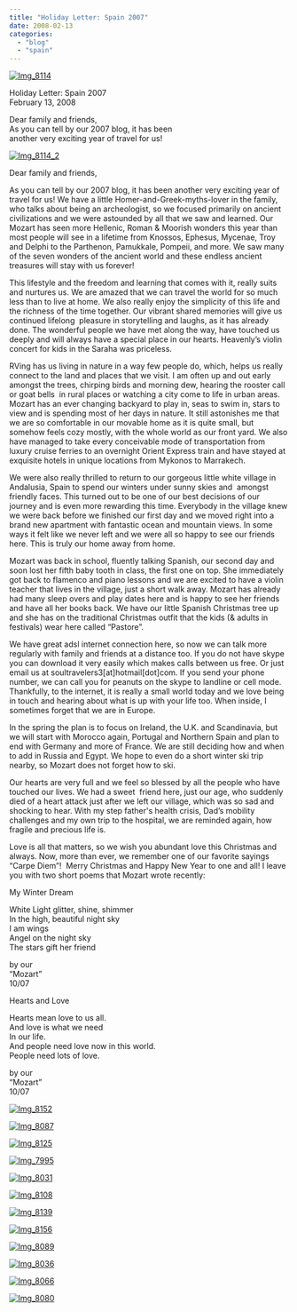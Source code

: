 ```yaml
---
title: "Holiday Letter: Spain 2007"
date: 2008-02-13
categories: 
  - "blog"
  - "spain"
---
```


[![Img_8114](https://pub-ac94b3f306b24c0dba4238943c97f2e1.r2.dev/soultravelers3/images/2008/02/22/img_8114.png "Img_8114")](https://pub-ac94b3f306b24c0dba4238943c97f2e1.r2.dev/.shared/image.html?/photos/uncategorized/2008/02/22/img_8114.png)

Holiday Letter: Spain 2007  
February 13, 2008

Dear family and friends,  
As you can tell by our 2007 blog, it has been  
another very exciting year of travel for us!  
  

<!--more-->

[![Img_8114_2](https://pub-ac94b3f306b24c0dba4238943c97f2e1.r2.dev/soultravelers3/images/2008/02/22/img_8114_2.png "Img_8114_2")](https://pub-ac94b3f306b24c0dba4238943c97f2e1.r2.dev/photos/uncategorized/2008/02/22/img_8114_2.png)

Dear family and friends,

As you can tell by our 2007 blog, it has been another very exciting year of travel for us! We have a little Homer-and-Greek-myths-lover in the family, who talks about being an archeologist, so we focused primarily on ancient civilizations and we were astounded by all that we saw and learned. Our Mozart has seen more Hellenic, Roman & Moorish wonders this year than most people will see in a lifetime from Knossos, Ephesus, Mycenae, Troy and Delphi to the Parthenon, Pamukkale, Pompeii, and more. We saw many of the seven wonders of the ancient world and these endless ancient treasures will stay with us forever!

This lifestyle and the freedom and learning that comes with it, really suits and nurtures us. We are amazed that we can travel the world for so much less than to live at home. We also really enjoy the simplicity of this life and the richness of the time together. Our vibrant shared memories will give us continued lifelong  pleasure in storytelling and laughs, as it has already done. The wonderful people we have met along the way, have touched us deeply and will always have a special place in our hearts. Heavenly’s violin concert for kids in the Saraha was priceless.

RVing has us living in nature in a way few people do, which, helps us really connect to the land and places that we visit. I am often up and out early amongst the trees, chirping birds and morning dew, hearing the rooster call or goat bells  in rural places or watching a city come to life in urban areas. Mozart has an ever changing backyard to play in, seas to swim in, stars to view and is spending most of her days in nature. It still astonishes me that we are so comfortable in our movable home as it is quite small, but somehow feels cozy mostly, with the whole world as our front yard. We also have managed to take every conceivable mode of transportation from luxury cruise ferries to an overnight Orient Express train and have stayed at exquisite hotels in unique locations from Mykonos to Marrakech. 

We were also really thrilled to return to our gorgeous little white village in Andalusia, Spain to spend our winters under sunny skies and  amongst friendly faces. This turned out to be one of our best decisions of our journey and is even more rewarding this time. Everybody in the village knew we were back before we finished our first day and we moved right into a brand new apartment with fantastic ocean and mountain views. In some ways it felt like we never left and we were all so happy to see our friends here. This is truly our home away from home.

Mozart was back in school, fluently talking Spanish, our second day and soon lost her fifth baby tooth in class, the first one on top. She immediately got back to flamenco and piano lessons and we are excited to have a violin teacher that lives in the village, just a short walk away. Mozart has already had many sleep overs and play dates here and is happy to see her friends and have all her books back. We have our little Spanish Christmas tree up and she has on the traditional Christmas outfit that the kids (& adults in festivals) wear here called “Pastore”.

We have great adsl internet connection here, so now we can talk more regularly with family and friends at a distance too. If you do not have skype you can download it very easily which makes calls between us free. Or just email us at soultravelers3\[at\]hotmail\[dot\]com. If you send your phone number, we can call you for peanuts on the skype to landline or cell mode. Thankfully, to the internet, it is really a small world today and we love being in touch and hearing about what is up with your life too. When inside, I sometimes forget that we are in Europe.

In the spring the plan is to focus on Ireland, the U.K. and Scandinavia, but we will start with Morocco again, Portugal and Northern Spain and plan to end with Germany and more of France. We are still deciding how and when to add in Russia and Egypt. We hope to even do a short winter ski trip nearby, so Mozart does not forget how to ski.

Our hearts are very full and we feel so blessed by all the people who have touched our lives. We had a sweet  friend here, just our age, who suddenly died of a heart attack just after we left our village, which was so sad and shocking to hear. With my step father's health crisis, Dad’s mobility challenges and my own trip to the hospital, we are reminded again, how fragile and precious life is. 

Love is all that matters, so we wish you abundant love this Christmas and always. Now, more than ever, we remember one of our favorite sayings “Carpe Diem”!  Merry Christmas and Happy New Year to one and all! I leave you with two short poems that Mozart wrote recently:

My Winter Dream

White Light glitter, shine, shimmer  
In the high, beautiful night sky  
I am wings  
Angel on the night sky  
The stars gift her friend

by our  
“Mozart”  
10/07

Hearts and Love

Hearts mean love to us all.  
And love is what we need  
In our life.  
And people need love now in this world.  
People need lots of love.

by our  
“Mozart”  
10/07

[![Img_8152](https://pub-ac94b3f306b24c0dba4238943c97f2e1.r2.dev/soultravelers3/images/2008/02/22/img_8152.png "Img_8152")](https://pub-ac94b3f306b24c0dba4238943c97f2e1.r2.dev/photos/uncategorized/2008/02/22/img_8152.png)

[![Img_8087](https://pub-ac94b3f306b24c0dba4238943c97f2e1.r2.dev/soultravelers3/images/2008/02/22/img_8087.png "Img_8087")](https://pub-ac94b3f306b24c0dba4238943c97f2e1.r2.dev/photos/uncategorized/2008/02/22/img_8087.png)

[![Img_8125](https://pub-ac94b3f306b24c0dba4238943c97f2e1.r2.dev/soultravelers3/images/2008/02/22/img_8125.png "Img_8125")](https://pub-ac94b3f306b24c0dba4238943c97f2e1.r2.dev/photos/uncategorized/2008/02/22/img_8125.png)

[![Img_7995](https://pub-ac94b3f306b24c0dba4238943c97f2e1.r2.dev/soultravelers3/images/2008/02/22/img_7995.png "Img_7995")](https://pub-ac94b3f306b24c0dba4238943c97f2e1.r2.dev/photos/uncategorized/2008/02/22/img_7995.png)

[![Img_8031](https://pub-ac94b3f306b24c0dba4238943c97f2e1.r2.dev/soultravelers3/images/2008/02/22/img_8031.png "Img_8031")](https://pub-ac94b3f306b24c0dba4238943c97f2e1.r2.dev/photos/uncategorized/2008/02/22/img_8031.png)

[![Img_8108](https://pub-ac94b3f306b24c0dba4238943c97f2e1.r2.dev/soultravelers3/images/2008/02/22/img_8108.png "Img_8108")](https://pub-ac94b3f306b24c0dba4238943c97f2e1.r2.dev/photos/uncategorized/2008/02/22/img_8108.png)

[![Img_8139](https://pub-ac94b3f306b24c0dba4238943c97f2e1.r2.dev/soultravelers3/images/2008/02/22/img_8139.png "Img_8139")](https://pub-ac94b3f306b24c0dba4238943c97f2e1.r2.dev/photos/uncategorized/2008/02/22/img_8139.png)

[![Img_8156](https://pub-ac94b3f306b24c0dba4238943c97f2e1.r2.dev/soultravelers3/images/2008/02/22/img_8156.png "Img_8156")](https://pub-ac94b3f306b24c0dba4238943c97f2e1.r2.dev/photos/uncategorized/2008/02/22/img_8156.png)

[![Img_8089](https://pub-ac94b3f306b24c0dba4238943c97f2e1.r2.dev/soultravelers3/images/2008/02/22/img_8089.png "Img_8089")](https://pub-ac94b3f306b24c0dba4238943c97f2e1.r2.dev/photos/uncategorized/2008/02/22/img_8089.png)

[![Img_8036](https://pub-ac94b3f306b24c0dba4238943c97f2e1.r2.dev/soultravelers3/images/2008/02/22/img_8036.png "Img_8036")](https://pub-ac94b3f306b24c0dba4238943c97f2e1.r2.dev/photos/uncategorized/2008/02/22/img_8036.png)

[![Img_8066](https://pub-ac94b3f306b24c0dba4238943c97f2e1.r2.dev/soultravelers3/images/2008/02/22/img_8066.png "Img_8066")](https://pub-ac94b3f306b24c0dba4238943c97f2e1.r2.dev/photos/uncategorized/2008/02/22/img_8066.png)

[![Img_8080](https://pub-ac94b3f306b24c0dba4238943c97f2e1.r2.dev/soultravelers3/images/2008/02/22/img_8080.png "Img_8080")](https://pub-ac94b3f306b24c0dba4238943c97f2e1.r2.dev/photos/uncategorized/2008/02/22/img_8080.png)
